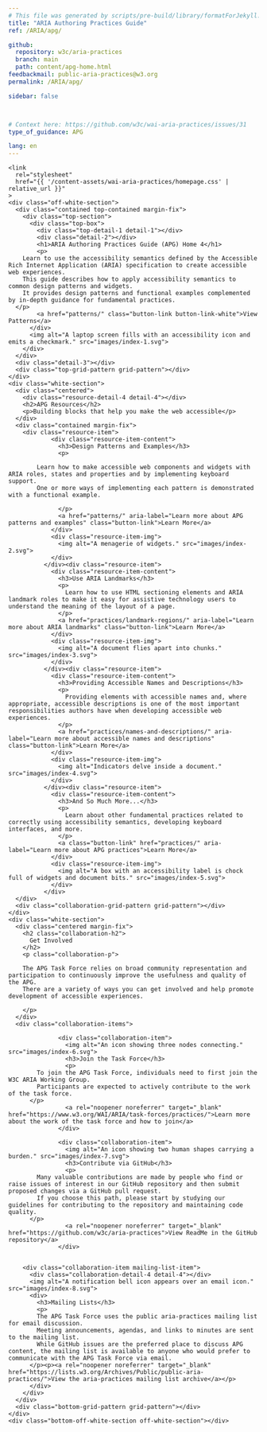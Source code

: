 ```yaml
---
# This file was generated by scripts/pre-build/library/formatForJekyll.js
title: "ARIA Authoring Practices Guide"
ref: /ARIA/apg/

github:
  repository: w3c/aria-practices
  branch: main
  path: content/apg-home.html
feedbackmail: public-aria-practices@w3.org
permalink: /ARIA/apg/

sidebar: false



# Context here: https://github.com/w3c/wai-aria-practices/issues/31
type_of_guidance: APG

lang: en
---
```



<link 
  rel="stylesheet"
  href="{{ '/content-assets/wai-aria-practices/styles.css' | relative_url }}"
>
<!-- Code highlighting styles -->
<link 
  rel="stylesheet"
  href="{{ '/ARIA/apg/shared/css/github.css' | relative_url }}"
>


<script>
    const parentPage = window.location.pathname.match(
      /\/(patterns|practices)\//
    )?.[1];
    if (parentPage) {
      const parentHref = 'a[href*="' + parentPage + '"]';
      document.querySelector(parentHref).classList.add('active');
    }
  </script>
<div>

    <link 
      rel="stylesheet"
      href="{{ '/content-assets/wai-aria-practices/homepage.css' | relative_url }}"
    >
    <div class="off-white-section">
      <div class="contained top-contained margin-fix">
        <div class="top-section">
          <div class="top-box">
            <div class="top-detail-1 detail-1"></div>
            <div class="detail-2"></div>
            <h1>ARIA Authoring Practices Guide (APG) Home 4</h1>
            <p>
        Learn to use the accessibility semantics defined by the Accessible Rich Internet Application (ARIA) specification to create accessible web experiences.
        This guide describes how to apply accessibility semantics to common design patterns and widgets.
        It provides design patterns and functional examples complemented by in-depth guidance for fundamental practices.
      </p>
            <a href="patterns/" class="button-link button-link-white">View Patterns</a>
          </div>
          <img alt="A laptop screen fills with an accessibility icon and emits a checkmark." src="images/index-1.svg">
        </div>
      </div>
      <div class="detail-3"></div>
      <div class="top-grid-pattern grid-pattern"></div>
    </div>
    <div class="white-section">
      <div class="centered">
        <div class="resource-detail-4 detail-4"></div>
        <h2>APG Resources</h2>
        <p>Building blocks that help you make the web accessible</p>
      </div>
      <div class="contained margin-fix">
        <div class="resource-item">
                <div class="resource-item-content">
                  <h3>Design Patterns and Examples</h3>
                  <p>
                    
            Learn how to make accessible web components and widgets with ARIA roles, states and properties and by implementing keyboard support.
            One or more ways of implementing each pattern is demonstrated with a functional example.
          
                  </p>
                  <a href="patterns/" aria-label="Learn more about APG patterns and examples" class="button-link">Learn More</a>
                </div>
                <div class="resource-item-img">
                  <img alt="A menagerie of widgets." src="images/index-2.svg">
                </div>
              </div><div class="resource-item">
                <div class="resource-item-content">
                  <h3>Use ARIA Landmarks</h3>
                  <p>
                    Learn how to use HTML sectioning elements and ARIA landmark roles to make it easy for assistive technology users to understand the meaning of the layout of a page.
                  </p>
                  <a href="practices/landmark-regions/" aria-label="Learn more about ARIA landmarks" class="button-link">Learn More</a>
                </div>
                <div class="resource-item-img">
                  <img alt="A document flies apart into chunks." src="images/index-3.svg">
                </div>
              </div><div class="resource-item">
                <div class="resource-item-content">
                  <h3>Providing Accessible Names and Descriptions</h3>
                  <p>
                    Providing elements with accessible names and, where appropriate, accessible descriptions is one of the most important responsibilities authors have when developing accessible web experiences.
                  </p>
                  <a href="practices/names-and-descriptions/" aria-label="Learn more about accessible names and descriptions" class="button-link">Learn More</a>
                </div>
                <div class="resource-item-img">
                  <img alt="Indicators delve inside a document." src="images/index-4.svg">
                </div>
              </div><div class="resource-item">
                <div class="resource-item-content">
                  <h3>And So Much More...</h3>
                  <p>
                    Learn about other fundamental practices related to correctly using accessibility semantics, developing keyboard interfaces, and more.
                  </p>
                  <a class="button-link" href="practices/" aria-label="Learn more about APG practices">Learn More</a>
                </div>
                <div class="resource-item-img">
                  <img alt="A box with an accessibility label is chock full of widgets and document bits." src="images/index-5.svg">
                </div>
              </div>
      </div>
      <div class="collaboration-grid-pattern grid-pattern"></div>
    </div>
    <div class="white-section">
      <div class="centered margin-fix">
        <h2 class="collaboration-h2">
          Get Involved
        </h2>
        <p class="collaboration-p">
          
        The APG Task Force relies on broad community representation and participation to continuously improve the usefulness and quality of the APG.
        There are a variety of ways you can get involved and help promote development of accessible experiences.
      
        </p>
      </div>
      <div class="collaboration-items">
        
                  <div class="collaboration-item">
                    <img alt="An icon showing three nodes connecting." src="images/index-6.svg">
                    <h3>Join the Task Force</h3>
                    <p>
            To join the APG Task Force, individuals need to first join the W3C ARIA Working Group.
            Participants are expected to actively contribute to the work of the task force.
          </p>
                    <a rel="noopener noreferrer" target="_blank" href="https://www.w3.org/WAI/ARIA/task-forces/practices/">Learn more about the work of the task force and how to join</a>
                  </div>
                
                  <div class="collaboration-item">
                    <img alt="An icon showing two human shapes carrying a burden." src="images/index-7.svg">
                    <h3>Contribute via GitHub</h3>
                    <p>
            Many valuable contributions are made by people who find or raise issues of interest in our GitHub repository and then submit proposed changes via a GitHub pull request.
            If you choose this path, please start by studying our guidelines for contributing to the repository and maintaining code quality.
          </p>
                    <a rel="noopener noreferrer" target="_blank" href="https://github.com/w3c/aria-practices">View ReadMe in the GitHub repository</a>
                  </div>
                

        <div class="collaboration-item mailing-list-item">
          <div class="collaboration-detail-4 detail-4"></div>
          <img alt="A notification bell icon appears over an email icon." src="images/index-8.svg">
          <div>
            <h3>Mailing Lists</h3>
            <p>
            The APG Task Force uses the public aria-practices mailing list for email discussion.
            Meeting announcements, agendas, and links to minutes are sent to the mailing list.
            While GitHub issues are the preferred place to discuss APG content, the mailing list is available to anyone who would prefer to communicate with the APG Task Force via email.
          </p><p><a rel="noopener noreferrer" target="_blank" href="https://lists.w3.org/Archives/Public/public-aria-practices/">View the aria-practices mailing list archive</a></p>
          </div>
        </div>
      </div>
      <div class="bottom-grid-pattern grid-pattern"></div>
    </div>
    <div class="bottom-off-white-section off-white-section"></div>
  
</div>
<script 
  src="{{ '/ARIA/apg/shared/js/skipto.js' | relative_url }}"
></script>

